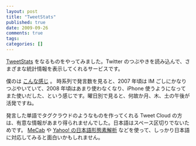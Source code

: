 ```yaml
---
layout: post
title: "TweetStats"
published: true
date: 2009-09-26
comments: true
tags:
categories: []
---
```


[TweetStats](http://tweetstats.com/) をなるものをやってみました。Twitter のつぶやきを読み込んで、さまざまな統計情報を表示してくれるサービスです。

僕のは [こんな感じ](http://tweetstats.com/graphs/7to3) 。
時系列で発言数を見ると、2007 年頃は IM ごしにかなりつぶやいていて、2008 年頃はあまり使わなくなり、iPhone 使うようになってまた使いだした、という感じです。曜日別で見ると、何故か月、木、土の午後が活発ですね。

発言した単語でタグクラウドのようなものを作ってくれる Tweet Cloud の方は、有意な情報があまり得られませんでした。日本語はスペース区切りでないためです。
[MeCab](http://mecab.sourceforge.net/) や [Yahoo! の日本語形態素解析](http://developer.yahoo.co.jp/webapi/jlp/ma/v1/parse.html) などを使って、しっかり日本語に対応してみると面白いかもしれません。
